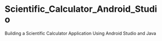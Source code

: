 # Scientific_Calculator_Android_Studio
Building a Scientific Calculator Application Using Android Studio and Java                                                                                                               
                                                                                                                                                                                     
